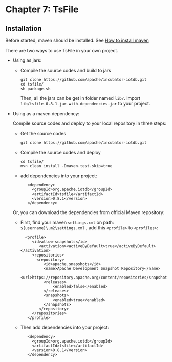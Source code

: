<!--

    Licensed to the Apache Software Foundation (ASF) under one
    or more contributor license agreements.  See the NOTICE file
    distributed with this work for additional information
    regarding copyright ownership.  The ASF licenses this file
    to you under the Apache License, Version 2.0 (the
    "License"); you may not use this file except in compliance
    with the License.  You may obtain a copy of the License at

        http://www.apache.org/licenses/LICENSE-2.0

    Unless required by applicable law or agreed to in writing,
    software distributed under the License is distributed on an
    "AS IS" BASIS, WITHOUT WARRANTIES OR CONDITIONS OF ANY
    KIND, either express or implied.  See the License for the
    specific language governing permissions and limitations
    under the License.

-->

# Chapter 7: TsFile

## Installation

Before started, maven should be installed. See <a href="https://maven.apache.org/install.html">How to install maven</a>

There are two ways to use TsFile in your own project.

* Using as jars:
	* Compile the source codes and build to jars
	
		```
		git clone https://github.com/apache/incubator-iotdb.git
		cd tsfile/
		sh package.sh
		```
		Then, all the jars can be get in folder named `lib/`. Import `lib/tsfile-0.8.1-jar-with-dependencies.jar` to your project.
	
* Using as a maven dependency: 

	Compile source codes and deploy to your local repository in three steps:

	* Get the source codes
	
		```
		git clone https://github.com/apache/incubator-iotdb.git
		```
	* Compile the source codes and deploy 
		
		```
		cd tsfile/
		mvn clean install -Dmaven.test.skip=true
		```
	* add dependencies into your project:
	
	  ```
		 <dependency>
		   <groupId>org.apache.iotdb</groupId>
		   <artifactId>tsfile</artifactId>
		   <version>0.8.1</version>
		 </dependency>
	  ```
	  
	Or, you can download the dependencies from official Maven repository:
	
	* First, find your maven `settings.xml` on path: `${username}\.m2\settings.xml`
	  , add this `<profile>` to `<profiles>`:
	  ```
	    <profile>
           <id>allow-snapshots</id>
              <activation><activeByDefault>true</activeByDefault></activation>
           <repositories>
             <repository>  
                <id>apache.snapshots</id>
                <name>Apache Development Snapshot Repository</name>
                <url>https://repository.apache.org/content/repositories/snapshots/</url>
                <releases>
                    <enabled>false</enabled>
                </releases>
                <snapshots>
                    <enabled>true</enabled>
                </snapshots>
              </repository>
           </repositories>
         </profile>
	  ```
	* Then add dependencies into your project:
	
	  ```
		 <dependency>
		   <groupId>org.apache.iotdb</groupId>
		   <artifactId>tsfile</artifactId>
		   <version>0.8.1</version>
		 </dependency>
	  ```
